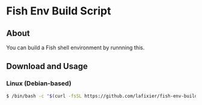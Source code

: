 # Fish Env Build Script

## About

You can build a Fish shell environment by runnning this.

## Download and Usage

### Linux (Debian-based)

```bash
$ /bin/bash -c "$(curl -fsSL https://github.com/lafixier/fish-env-build-script/raw/main/build.sh)"
```
